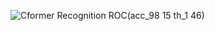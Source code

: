![Cformer Recognition ROC(acc_98 15 th_1 46)](https://github.com/user-attachments/assets/1b5e011e-6a34-412a-8764-6776ccf05cf2)
